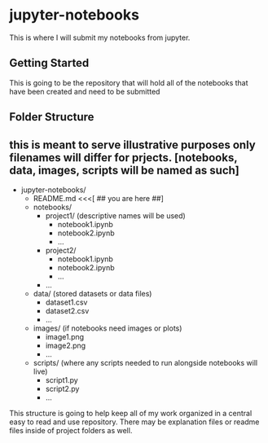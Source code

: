 # jupyter-notebooks

This is where I will submit my notebooks from jupyter. 

## Getting Started 
This is going to be the repository that will hold all of the notebooks that have been created and need to be submitted

## Folder Structure
## this is meant to serve illustrative purposes only filenames will differ for prjects. [notebooks, data, images, scripts will be named as such] 
- jupyter-notebooks/
    - README.md <<<[ ## you are here ##]
    - notebooks/
        - project1/ (descriptive names will be used)
            - notebook1.ipynb
            - notebook2.ipynb
            - ...
        - project2/
            - notebook1.ipynb
            - notebook2.ipynb
            - ...
        - ...
    - data/ (stored datasets or data files)
        - dataset1.csv
        - dataset2.csv
        - ...
    - images/ (if notebooks need images or plots)
        - image1.png
        - image2.png
        - ...
    - scripts/ (where any scripts needed to run alongside notebooks will live)
        - script1.py
        - script2.py
        - ...

This structure is going to help keep all of my work organized in a central easy to read and use repository. There may be explanation files or readme files inside of project folders as well. 

